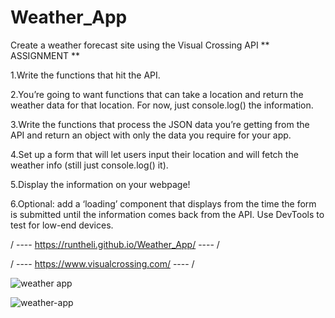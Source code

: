 # Weather_App
Create a weather forecast site using the Visual Crossing API
** ASSIGNMENT **

1.Write the functions that hit the API.

2.You’re going to want functions that can take a location and return the weather data for that location. For now, just console.log() the information.

3.Write the functions that process the JSON data you’re getting from the API and return an object with only the data you require for your app.

4.Set up a form that will let users input their location and will fetch the weather info (still just console.log() it).

5.Display the information on your webpage!

6.Optional: add a ‘loading’ component that displays from the time the form is submitted until the information comes back from the API.
Use DevTools to test for low-end devices. 

/ ---- https://runtheli.github.io/Weather_App/ ---- /

/ ---- https://www.visualcrossing.com/ ---- /

![weather app](https://github.com/user-attachments/assets/53c311b4-9511-4825-8d14-9d4466344322)

![weather-app](https://github.com/user-attachments/assets/657b66a4-0ead-448b-9923-dcf613a95882)
